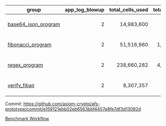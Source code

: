 | group | app_log_blowup | total_cells_used | total_cycles | total_proof_time_ms | agg_log_blowup | total_cells_used_leaf_agg | total_cycles_leaf_agg | total_proof_time_ms_leaf_agg | instance | alloc |
|---|---|---|---|---|---|---|---|---|---|---|
| [ base64_json_program ](https://github.com/axiom-crypto/afs-prototype/blob/gh-pages/benchmarks/individual/base64_json-2-2-64cpu-linux-arm64-mimalloc.md) | <div style='text-align: right'>2</div> | <div style='text-align: right'>14,983,600</div> | <div style='text-align: right'>217,310</div> | <span style="color: green">(-17.0 [-0.6%])</span> <div style='text-align: right'>2,690.0</div> | <div style='text-align: right'>2</div> | <div style='text-align: right'>293,088,878</div> | <div style='text-align: right'>6,741,952</div> | <span style="color: red">(+88.0 [+0.2%])</span> <div style='text-align: right'>38,923.0</div> | 64cpu-linux-arm64 | mimalloc |
| [ fibonacci_program ](https://github.com/axiom-crypto/afs-prototype/blob/gh-pages/benchmarks/individual/fibonacci-2-2-64cpu-linux-arm64-mimalloc.md) | <div style='text-align: right'>2</div> | <div style='text-align: right'>51,516,960</div> | <div style='text-align: right'>1,500,219</div> | <span style="color: green">(-10.0 [-0.1%])</span> <div style='text-align: right'>7,096.0</div> | <div style='text-align: right'>2</div> | <div style='text-align: right'>143,313,680</div> | <div style='text-align: right'>3,502,608</div> | <span style="color: red">(+83.0 [+0.4%])</span> <div style='text-align: right'>19,620.0</div> | 64cpu-linux-arm64 | mimalloc |
| [ regex_program ](https://github.com/axiom-crypto/afs-prototype/blob/gh-pages/benchmarks/individual/regex-2-2-64cpu-linux-arm64-mimalloc.md) | <div style='text-align: right'>2</div> | <div style='text-align: right'>238,660,282</div> | <div style='text-align: right'>4,181,050</div> | <span style="color: red">(+258.0 [+0.9%])</span> <div style='text-align: right'>28,709.0</div> | <div style='text-align: right'>2</div> | <span style="color: red">(+21,670 [+0.0%])</span> <div style='text-align: right'>314,406,901</div> | <span style="color: red">(+1,969 [+0.0%])</span> <div style='text-align: right'>7,302,750</div> | <span style="color: green">(-71.0 [-0.2%])</span> <div style='text-align: right'>39,699.0</div> | 64cpu-linux-arm64 | mimalloc |
| [ verify_fibair ](https://github.com/axiom-crypto/afs-prototype/blob/gh-pages/benchmarks/individual/verify_fibair-2-2-64cpu-linux-arm64-mimalloc.md) | <div style='text-align: right'>2</div> | <div style='text-align: right'>8,307,357</div> | <div style='text-align: right'>199,267</div> | <span style="color: red">(+16.0 [+1.0%])</span> <div style='text-align: right'>1,574.0</div> | - | - | - | - | 64cpu-linux-arm64 | mimalloc |

Commit: https://github.com/axiom-crypto/afs-prototype/commit/e159121ebb02eb6563bbf4457e8fe7df3d13092d

[Benchmark Workflow](https://github.com/axiom-crypto/afs-prototype/actions/runs/11941521193)
